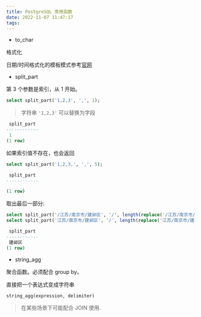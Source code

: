 ```yaml
---
title: PostgreSQL 常用函数
date: 2022-11-07 11:47:17
tags:
---
```






- to_char

格式化

日期/时间格式化的模板模式参考[官网](https://www.postgresql.org/docs/15/functions-formatting.html)



- split_part

第 3 个参数是索引，从 1 开始。

```sql
select split_part('1,2,3', ',', 1);
```

> 字符串 `'1,2,3'` 可以替换为字段

```sql
 split_part
------------
 1
(1 row)
```

如果索引值不存在，也会返回

```sql
select split_part('1,2,3,', ',', 5);
```
```sql
 split_part
------------

(1 row)
```

取出最后一部分:

```sql
select split_part('/江苏/南京市/建邺区', '/', length(replace('/江苏/南京市/建邺区', '/', '//')) - length('/江苏/南京市/建邺区') + 1);
select split_part('江苏/南京市/建邺区', '/', length(replace('江苏/南京市/建邺区', '/', '//')) - length('江苏/南京市/建邺区') + 1);
```

```sql
 split_part
------------
 建邺区
(1 row)
```



- string_agg

聚合函数。必须配合 group by。

直接把一个表达式变成字符串
```sql
string_agg(expression, delimiter)
```

> 在某些场景下可能配合 JOIN 使用.